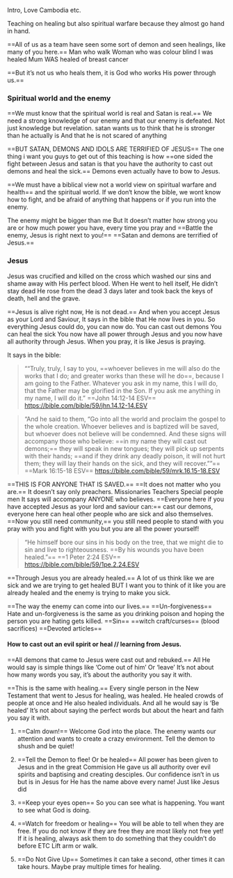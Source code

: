 Intro, Love Cambodia etc.

Teaching on healing but also spiritual warfare because they almost go hand in hand.

==All of us as a team have seen some sort of demon and seen healings, like many of you here.==
Man who walk
Woman who was colour blind
I was healed
Mum WAS healed of breast cancer

==But it’s not us who heals them, it is God who works His power through us.==

### Spiritual world and the enemy
==We must know that the spiritual world is real and Satan is real.==
We need a strong knowledge of our enemy and that our enemy is defeated.
Not just knowledge but revelation.
satan wants us to think that he is stronger than he actually is
And that he is not scared of anything

==BUT SATAN, DEMONS AND IDOLS ARE TERRIFIED OF JESUS==
The one thing i want you guys to get out of this teaching is how 
==one sided the fight between Jesus and satan is
that you have the authority to cast out demons and heal the sick.==
Demons even actually have to bow to Jesus.

==We must have a biblical view not a world view on spiritual warfare and health== and the spiritual world.
If we don‘t know the bible, we wont know how to fight, and be afraid of anything that happens or if you run into the enemy.

The enemy might be bigger than me
But It doesn’t matter how strong you are or how much power you have, every time you pray and ==Battle the enemy, Jesus is right next to you!==
==Satan and demons are terrified of Jesus.==

### Jesus
Jesus was crucified and killed on the cross which washed our sins and shame away with His perfect blood.
When He went to hell itself, He didn’t stay dead He rose from the dead 3 days later and took back the keys of death, hell and the grave.

==Jesus is alive right now, He is not dead.==
And when you accept Jesus as your Lord and Saviour, It says in the bible that He now lives in you.
So everything Jesus could do, you can now do.
You can cast out demons
You can heal the sick
You now have all power through Jesus and you now have all authority through Jesus.
When you pray, it is like Jesus is praying.

It says in the bible:
> ““Truly, truly, I say to you, ==whoever believes in me will also do the works that I do; and greater works than these will he do==, because I am going to the Father. Whatever you ask in my name, this I will do, that the Father may be glorified in the Son. If you ask me anything in my name, I will do it.”
‭‭==John‬ ‭14‬:‭12‬-‭14‬ ‭ESV‬‬==
https://bible.com/bible/59/jhn.14.12-14.ESV

> “And he said to them, “Go into all the world and proclaim the gospel to the whole creation. Whoever believes and is baptized will be saved, but whoever does not believe will be condemned. And these signs will accompany those who believe: ==in my name they will cast out demons;== they will speak in new tongues; they will pick up serpents with their hands; ==and if they drink any deadly poison, it will not hurt them; they will lay their hands on the sick, and they will recover.””==
‭‭==Mark‬ ‭16‬:‭15‬-‭18‬ ‭ESV‬‬==
https://bible.com/bible/59/mrk.16.15-18.ESV

==THIS IS FOR ANYONE THAT IS SAVED.==
==It does not matter who you are.==
It doesn’t say only preachers.
Missionaries
Teachers
Special people  men
It says will accompany ANYONE who believes.
==Everyone here if you have accepted Jesus as your lord and saviour can:==
cast our demons, 
everyone here can heal other people who are sick and also themselves.
==Now you still need community,== you still need people to stand with you pray with you and fight with you but you are all the power yourself!

> “He himself bore our sins in his body on the tree, that we might die to sin and live to righteousness. ==By his wounds you have been healed.”==
==‭‭1 Peter‬ ‭2‬:‭24‬ ‭ESV‬‬==
https://bible.com/bible/59/1pe.2.24.ESV

==Through Jesus you are already healed.==
A lot of us think like we are sick and we are trying to get healed BUT
I want you to think of it like you are already healed and the enemy is trying to make you sick.

==The way the enemy can come into our lives.==
==Un-forgiveness==
Hate and un-forgiveness is the same as you drinking poison and hoping the person you are hating gets killed.
==Sin==
==witch craft/curses== (blood sacrifices)
==Devoted articles==


#### How to cast out an evil spirit or heal // learning from Jesus.

==All demons that came to Jesus were cast out and rebuked.==
All He would say is simple things like ‘Come out of him’ Or ‘leave’
It’s not about how many words you say, it’s about the authority you say it with.

==This is the same with healing.==
Every single person in the New Testament that went to Jesus for healing, was healed.
He healed crowds of people at once and He also healed individuals.
And all he would say is ‘Be healed’
It’s not about saying the perfect words but about the heart and faith you say it with.

1. ==Calm down!==
Welcome God into the place.
The enemy wants our attention and wants to create a crazy environment.
Tell the demon to shush and be quiet!

2. ==Tell the Demon to flee! Or be healed==
All power has been given to Jesus and in the great Commision He gave us all authority over evil spirits and baptising and creating desciples.
Our confidence isn’t in us but is in Jesus for He has the name above every name!
Just like Jesus did

3.  ==Keep your eyes open==
So you can see what is happening.
You want to see what God is doing.

4. ==Watch for freedom or healing==
You will be able to tell when they are free.
If you do not know if they are free they are most likely not free yet!
If it is healing, always ask them to do something that they couldn’t do before ETC
Lift arm or walk.

5. ==Do Not Give Up==
Sometimes it can take a second, other times it can take hours.
Maybe pray multiple times for healing.
